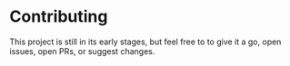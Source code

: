 # Contributing

This project is still in its early stages, but feel free to to give it a go, open issues, open PRs, or suggest changes.
